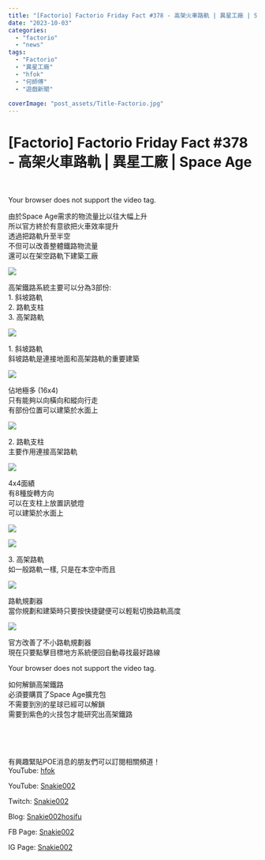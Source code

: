 ```yaml
---
title: "[Factorio] Factorio Friday Fact #378 - 高架火車路軌 | 異星工廠 | Space Age"
date: "2023-10-03"
categories: 
  - "factorio"
  - "news"
tags:
  - "Factorio"
  - "異星工廠"
  - "hfok"
  - "何師傅"
  - "遊戲新聞"
  
coverImage: "post_assets/Title-Factorio.jpg"
---
```


# \[Factorio\] Factorio Friday Fact #378 - 高架火車路軌 | 異星工廠 | Space Age

  
   

  
  
  
Your browser does not support the video tag.  
  

  
由於Space Age需求的物流量比以往大幅上升  
所以官方終於有意欲把火車效率提升  
透過把路軌升至半空  
不但可以改善整體鐵路物流量  
還可以在架空路軌下建築工廠  

  
![](post_assets/1-1-1024x351.png)  

  
高架鐵路系統主要可以分為3部份:  
1\. 斜坡路軌  
2\. 路軌支柱  
3\. 高架路軌  

  
![](post_assets/2-1-1024x673.png)  

  
1\. 斜坡路軌  
斜坡路軌是連接地面和高架路軌的重要建築  

  
![](post_assets/2-2-1024x673.png)  

  
佔地極多 (16x4)  
只有能夠以向橫向和縱向行走  
有部份位置可以建築於水面上  

  
![](post_assets/3-1-1024x468.png)  

  
2\. 路軌支柱  
主要作用連接高架路軌  

  
![](post_assets/3-2-1024x468.png)  

  
4x4面績  
有8種旋轉方向  
可以在支柱上放置訊號燈  
可以建築於水面上  

  
![](post_assets/3-3-833x1024.png)  

  
![](post_assets/4-1024x731.png)  

  
3\. 高架路軌  
如一般路軌一樣, 只是在本空中而且  

  
![](post_assets/5-1024x293.png)  

  
路軌規劃器  
當你規劃和建築時只要按快捷鍵便可以輕鬆切換路軌高度  

  
![](post_assets/6-1024x644.png)  

  
官方改善了不小路軌規劃器  
現在只要點擊目標地方系統便回自動尋找最好路線  

  
  
  
Your browser does not support the video tag.  
  

  
如何解鎖高架鐵路  
必須要購買了Space Age擴充包  
不需要到別的星球已經可以解鎖  
需要到紫色的火技包才能研究出高架鐵路  

  
   

  
   

  
有興趣緊貼POE消息的朋友們可以訂閱相關頻道！  
YouTube: [hfok](https://www.youtube.com/channel/UC2m4uqcEr8pIxkO6odaDHjw/)  

  
  

  
  
YouTube: [Snakie002](https://www.youtube.com/c/Snakie002/)  

  
Twitch: [Snakie002](https://www.twitch.tv/snakie002/)  

  
Blog: [Snakie002hosifu](https://snakie002hosifu.blog/)  

  
FB Page: [Snakie002](https://www.facebook.com/Snakie002/)  

  
IG Page: [Snakie002](https://www.instagram.com/snakie002/)
